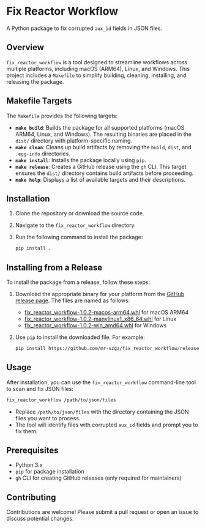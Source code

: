 # Fix Reactor Workflow

A Python package to fix corrupted `aux_id` fields in JSON files.

## Overview

`fix_reactor_workflow` is a tool designed to streamline workflows across multiple platforms, including macOS (ARM64), Linux, and Windows. This project includes a `Makefile` to simplify building, cleaning, installing, and releasing the package.

## Makefile Targets

The `Makefile` provides the following targets:

- **`make build`**: Builds the package for all supported platforms (macOS ARM64, Linux, and Windows). The resulting binaries are placed in the `dist/` directory with platform-specific naming.
- **`make clean`**: Cleans up build artifacts by removing the `build`, `dist`, and `.egg-info` directories.
- **`make install`**: Installs the package locally using `pip`.
- **`make release`**: Creates a GitHub release using the `gh` CLI. This target ensures the `dist/` directory contains build artifacts before proceeding.
- **`make help`**: Displays a list of available targets and their descriptions.

## Installation

1. Clone the repository or download the source code.
2. Navigate to the `fix_reactor_workflow` directory.
3. Run the following command to install the package:

   ```bash
   pip install .
   ```

## Installing from a Release

To install the package from a release, follow these steps:

1. Download the appropriate binary for your platform from the [GitHub release page](https://github.com/mr-szgz/fix_reactor_workflow/releases/tag/v1.0.2). The files are named as follows:
   - [fix_reactor_workflow-1.0.2-macos-arm64.whl](https://github.com/mr-szgz/fix_reactor_workflow/releases/download/v1.0.2/fix_reactor_workflow-1.0.2-macos-arm64.whl) for macOS ARM64
   - [fix_reactor_workflow-1.0.2-manylinux1_x86_64.whl](https://github.com/mr-szgz/fix_reactor_workflow/releases/download/v1.0.2/fix_reactor_workflow-1.0.2-manylinux1_x86_64.whl) for Linux
   - [fix_reactor_workflow-1.0.2-win_amd64.whl](https://github.com/mr-szgz/fix_reactor_workflow/releases/download/v1.0.2/fix_reactor_workflow-1.0.2-win_amd64.whl) for Windows

2. Use `pip` to install the downloaded file. For example:

   ```bash
   pip install https://github.com/mr-szgz/fix_reactor_workflow/releases/download/v1.0.2/fix_reactor_workflow-1.0.2-macos-arm64.whl
   ```

## Usage

After installation, you can use the `fix_reactor_workflow` command-line tool to scan and fix JSON files:

```bash
fix_reactor_workflow /path/to/json/files
```

- Replace `/path/to/json/files` with the directory containing the JSON files you want to process.
- The tool will identify files with corrupted `aux_id` fields and prompt you to fix them.

## Prerequisites

- Python 3.x
- `pip` for package installation
- `gh` CLI for creating GitHub releases (only required for maintainers)

## Contributing

Contributions are welcome! Please submit a pull request or open an issue to discuss potential changes.
